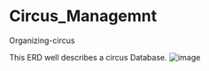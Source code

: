 # Circus_Managemnt
Organizing-circus

This ERD well describes a circus Database.
![image](https://github.com/thilake/Circus_Managemnt/assets/53141223/f8882829-c84a-4cdb-b2ee-c947be7b2844)
